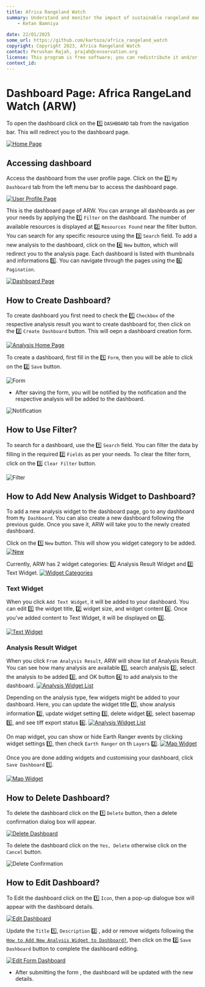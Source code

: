 ```yaml
---
title: Africa Rangeland Watch
summary: Understand and monitor the impact of sustainable rangeland management in Africa.
    - Ketan Bamniya
    
date: 22/01/2025
some_url: https://github.com/kartoza/africa_rangeland_watch
copyright: Copyright 2023, Africa Rangeland Watch
contact: Perushan Rajah, prajah@conservation.org
license: This program is free software; you can redistribute it and/or modify it under the terms of the GNU Affero General Public License as published by the Free Software Foundation; either version 3 of the License, or (at your option) any later version.
context_id: 
---
```


# Dashboard Page: Africa RangeLand Watch (ARW)

To open the dashboard click on the 1️⃣ `DASHBOARD` tab from the navigation bar. This will redirect you to the dashboard page.

[![Home Page](./img/guide-dashboard-img-1.png)](./img/guide-dashboard-img-1.png)

## Accessing dashboard

Access the dashboard from the user profile page. Click on the 1️⃣ `My Dashboard` tab from the left menu bar to access the dashboard page.

[![User Profile Page](./img/guide-dashboard-img-3.png)](./img/guide-dashboard-img-3.png)    

This is the dashboard page of ARW. You can arrange all dashboards as per your needs by applying the 1️⃣ `Filter` on the dashboard. The number of available resources is displayed at 2️⃣ `Resources Found` near the filter button. You can search for any specific resource using the 3️⃣ `Search` field. To add a new analysis to the dashboard, click on the 4️⃣ `New` button, which will redirect you to the analysis page. Each dashboard is listed with thumbnails and informations 5️⃣. You can navigate through the pages using the 6️⃣  `Pagination`.

[![Dashboard Page](./img/guide-dashboard-img-2.png)](./img/guide-dashboard-img-2.png)

## How to Create Dashboard?

To create dashboard you first need to check the 1️⃣ `Checkbox` of the respective analysis result you want to create dashboard for, then click on the 2️⃣ `Create Dashboard` button. This will oepn a dashboard creation form.

[![Analysis Home Page](./img/guide-analysis-img-2.png)](./img/guide-analysis-img-2.png)

To create a dashboard, first fill in the 1️⃣ `Form`, then you will be able to click on the 2️⃣ `Save` button. 

![Form](./img/guide-analysis-img-3.png)

* After saving the form, you will be notified by the notification and the respective analysis will be added to the dashboard.

![Notification](./img/guide-analysis-img-4.png)

## How to Use Filter?

To search for a dashboard, use the 1️⃣ `Search` field. You can filter the data by filling in the required 2️⃣ `Fields` as per your needs. To clear the filter form, click on the 3️⃣ `Clear Filter` button.

![Filter](./img/guide-dashboard-img-4.png)

## How to Add New Analysis Widget to Dashboard?

To add a new analysis widget to the dashboard page, go to any dashboard from `My Dashboard`. You can also create a new dashboard following the previous guide. Once you save it, ARW will take you to the newly created dashboard. 

Click on the 1️⃣ `New` button. This will show you widget category to be added.
[![New](./img/guide-dashboard-img-5.png)](./img/guide-dashboard-img-5.png)

Currently, ARW has 2 widget categories: 1️⃣ Analysis Result Widget and 2️⃣ Text Widget.
[![Widget Categories](./img/guide-dashboard-img-6.png)](./img/guide-dashboard-img-6.png)

### Text Widget
When you click `Add Text Widget`, it will be added to your dashboard. You can edit 1️⃣ the widget title, 2️⃣ widget size, and widget content 4️⃣. Once you've added content to Text Widget, it will be displayed on 3️⃣.

[![Text Widget](./img/guide-dashboard-img-6.png)](./img/guide-dashboard-img-7.png)

### Analysis Result Widget
When you click `From Analysis Result`, ARW will show list of Analysis Result. You can see how many analysis are available 1️⃣, search analysis 2️⃣, select the analysis to be added 3️⃣, and OK button 4️⃣ to add analysis to the dashboard.
[![Analysis Widget List](./img/guide-dashboard-img-6.png)](./img/guide-dashboard-img-8.png)

Depending on the analysis type, few widgets might be added to your dashboard. Here, you can update the widget title 1️⃣, show analysis information 2️⃣, update widget setting 3️⃣, delete widget 4️⃣, select basemap 5️⃣, and see tiff export status 6️⃣.
[![Analysis Widget List](./img/guide-dashboard-img-6.png)](./img/guide-dashboard-img-9.png)

On map widget, you can show or hide Earth Ranger events by clicking widget settings 1️⃣, then check `Earth Ranger` on th `Layers` 2️⃣.
[![Map Widget](./img/guide-dashboard-img-6.png)](./img/guide-dashboard-img-10.png)

Once you are done adding widgets and customising your dashboard, click `Save Dashboard` 1️⃣. 

[![Map Widget](./img/guide-dashboard-img-6.png)](./img/guide-dashboard-img-11.png)

## How to Delete Dashboard?

To delete the dashboard click on the 1️⃣ `Delete` button, then a delete confirmation dialog box will appear.

[![Delete Dashboard](./img/guide-dashboard-img-12.png)](./img/guide-dashboard-img-12.png)

To delete the dashboard click on the `Yes, Delete` otherwise click on the `Cancel` button.

![Delete Confirmation](./img/guide-dashboard-img-13.png)

## How to Edit Dashboard?

To Edit the dashboard click on the 1️⃣ `Icon`, then a pop-up dialogue box will appear with the dashboard details.

[![Edit Dashboard](./img/guide-dashboard-img-10.png)](./img/guide-dashboard-img-14.png)

Update the `Title` 1️⃣, `Description` 2️⃣ , add or remove widgets following the [`How to Add New Analysis Widget to Dashboard?`](#How-to-Add-New-Analysis-Widget-to-Dashboard?),
then click on the 2️⃣ `Save Dashboard` button to complete the dashboard editing.

[![Edit Form Dashboard](./img/guide-dashboard-img-11.png)](./img/guide-dashboard-img-14.png)

* After submitting the form , the dashboard will be updated with the new details.
